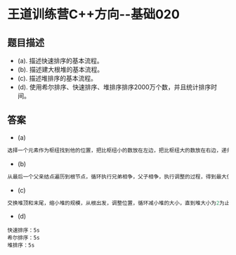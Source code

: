 # 王道训练营C++方向--基础020

## 题目描述

- (a). 描述快速排序的基本流程。 
- (b). 描述建大根堆的基本流程。
- (c). 描述堆排序的基本流程。
- (d). 使用希尔排序、快速排序、堆排序排序2000万个数，并且统计排序时间。

## 答案

- (a)

```c
选择一个元素作为枢纽找到他的位置，把比枢纽小的数放在左边，把比枢纽大的数放在右边，递归处理左半部分和右半部分，当某部分只有0个元素，退出递归
```

- (b)

```c
从最后一个父亲结点遍历到根节点，循环执行兄弟相争，父子相争，执行调整的过程，得到最大值放在堆顶
```

- (c)

```c
交换堆顶和末尾，缩小堆的规模，从根出发，调整位置，循环减小堆的大小，直到堆大小为2为止
```

- (d)

```
快速排序：5s
希尔排序：5s
堆排序：5s
```

